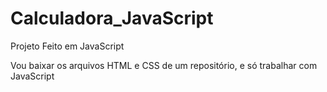 # Calculadora_JavaScript
Projeto Feito em JavaScript

Vou baixar os arquivos HTML e CSS de um repositório, e só trabalhar com JavaScript

